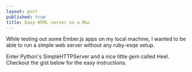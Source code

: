```yaml
---
layout: post
published: true
title: Easy HTML server on a Mac
---
```


While testing out some Ember.js apps on my local machine, I wanted to be able to run a simple web server without any ruby-esqe setup.  

Enter Python's SimpleHTTPServer and a nice little gem called Heel. Checkout the gist below for the easy instructions.  

<script src="https://gist.github.com/wrburgess/4992761.js">//comment  
</script>